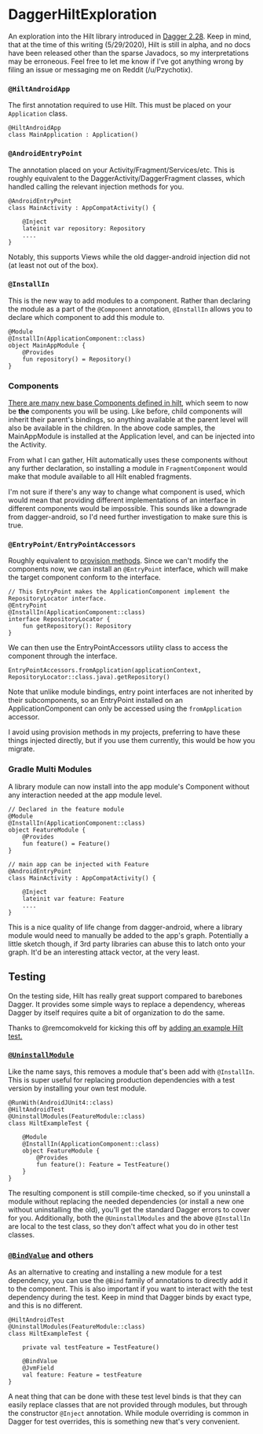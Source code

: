 # DaggerHiltExploration

An exploration into the Hilt library introduced in [Dagger 2.28](https://dagger.dev/api/2.28/). Keep in mind, that at the time of this writing (5/29/2020), Hilt is still in alpha, and no docs have been released other than the sparse Javadocs, so my interpretations may be erroneous. Feel free to let me know if I've got anything wrong by filing an issue or messaging me on Reddit (/u/Pzychotix).

### `@HiltAndroidApp`

The first annotation required to use Hilt. This must be placed on your `Application` class.

````
@HiltAndroidApp
class MainApplication : Application()
````

### `@AndroidEntryPoint`

The annotation placed on your Activity/Fragment/Services/etc.
This is roughly equivalent to the DaggerActivity/DaggerFragment classes, which handled calling the relevant injection
methods for you.

````
@AndroidEntryPoint
class MainActivity : AppCompatActivity() {

    @Inject
    lateinit var repository: Repository
    ....
}
````

Notably, this supports Views while the old dagger-android injection did not (at least not out of the box).


### `@InstallIn`

This is the new way to add modules to a component. Rather than declaring the module as a part of the
`@Component` annotation, `@InstallIn` allows you to declare which component to add this module to.

````
@Module
@InstallIn(ApplicationComponent::class)
object MainAppModule {
    @Provides
    fun repository() = Repository()
}
````

### Components

[There are many new base Components defined in hilt](https://dagger.dev/api/2.28/dagger/hilt/android/components/package-summary.html), 
which seem to now be **the** components you will be using. Like before, child components will inherit their parent's
bindings, so anything available at the parent level will also be available in the children. In the above code samples,
the MainAppModule is installed at the Application level, and can be injected into the Activity.

From what I can gather, Hilt automatically uses these components without any further declaration,
so installing a module in `FragmentComponent` would make that module available to all Hilt enabled fragments.

I'm not sure if there's any way to change what component is used, which would mean that providing different implementations of an
interface in different components would be impossible. This sounds like a downgrade from dagger-android, so I'd need
further investigation to make sure this is true.

### `@EntryPoint/EntryPointAccessors`

Roughly equivalent to [provision methods](https://dagger.dev/api/latest/dagger/Component.html#provision-methods). 
Since we can't modify the components now, we can install an `@EntryPoint` interface, which will make the target component
conform to the interface.

````
// This EntryPoint makes the ApplicationComponent implement the RepositoryLocator interface.
@EntryPoint
@InstallIn(ApplicationComponent::class)
interface RepositoryLocator {
    fun getRepository(): Repository
}
````

We can then use the EntryPointAccessors utility class to access the component through the interface.

````
EntryPointAccessors.fromApplication(applicationContext, RepositoryLocator::class.java).getRepository()
````

Note that unlike module bindings, entry point interfaces are not inherited by their subcomponents, so an EntryPoint installed
on an ApplicationComponent can only be accessed using the `fromApplication` accessor.

I avoid using provision methods in my projects, preferring to have these things injected directly, but if you use them currently, this would be how you migrate.

### Gradle Multi Modules

A library module can now install into the app module's Component without any interaction needed at the app module level.

````
// Declared in the feature module
@Module
@InstallIn(ApplicationComponent::class)
object FeatureModule {
    @Provides
    fun feature() = Feature()
}

// main app can be injected with Feature
@AndroidEntryPoint
class MainActivity : AppCompatActivity() {

    @Inject
    lateinit var feature: Feature
    ....
}

````

This is a nice quality of life change from dagger-android, where a library module would need to manually be added to the
app's graph. Potentially a little sketch though, if 3rd party libraries can abuse this to latch onto your graph. It'd be an interesting attack vector, at the very least.

## Testing

On the testing side, Hilt has really great support compared to barebones Dagger. It provides some simple ways to replace a dependency, whereas Dagger by itself requires quite a bit of organization to do the same.

Thanks to @remcomokveld for kicking this off by [adding an example Hilt test.](https://github.com/davidliu/DaggerHiltExploration/blob/master/app/src/androidTest/java/com/deviange/daggerhilt/HiltExampleTest.kt)

### [`@UninstallModule`](https://dagger.dev/api/2.28/dagger/hilt/android/testing/UninstallModules.html)

Like the name says, this removes a module that's been add with `@InstallIn`. This is super useful for replacing production dependencies with a test version by installing your own test module. 

````
@RunWith(AndroidJUnit4::class)
@HiltAndroidTest
@UninstallModules(FeatureModule::class)
class HiltExampleTest {

    @Module
    @InstallIn(ApplicationComponent::class)
    object FeatureModule {
        @Provides
        fun feature(): Feature = TestFeature()
    }
}
````

The resulting component is still compile-time checked, so if you uninstall a module 
without replacing the needed dependencies (or install a new one without uninstalling the old),
you'll get the standard Dagger errors to cover for you. Additionally, both the `@UninstallModules` 
and the above `@InstallIn` are local to the test class, so they don't affect what you do in other test classes. 

### [`@BindValue`](https://dagger.dev/api/2.28/dagger/hilt/android/testing/BindValue.html) and others

As an alternative to creating and installing a new module for a test dependency, you can use the `@Bind` family
of annotations to directly add it to the component. This is also important if you want to interact with the test dependency
during the test. Keep in mind that Dagger binds by exact type, and this is no different.

````
@HiltAndroidTest
@UninstallModules(FeatureModule::class)
class HiltExampleTest {

    private val testFeature = TestFeature()
    
    @BindValue
    @JvmField
    val feature: Feature = testFeature
}
````

A neat thing that can be done with these test level binds is that they can easily replace classes 
that are not provided through modules, but through the constructor `@Inject` annotation. 
While module overriding is common in Dagger for test overrides, this is something new that's very convenient.
